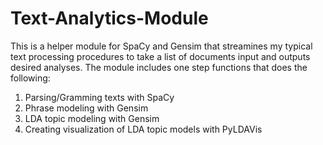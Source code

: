 # Text-Analytics-Module

This is a helper module for SpaCy and Gensim that streamines my typical text processing procedures to take a list of documents input and outputs desired analyses. The module includes one step functions that does the following:

1. Parsing/Gramming texts with SpaCy
2. Phrase modeling with Gensim
3. LDA topic modeling with Gensim
4. Creating visualization of LDA topic models with PyLDAVis
